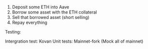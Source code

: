 1. Deposit some ETH into Aave
2. Borrow some asset with the ETH collateral
 1. Sell that borrowed asset (short selling)
3. Repay everything


Testing:

Intergration test: Kovan
Unit tests: Mainnet-fork (Mock all of mainnet)